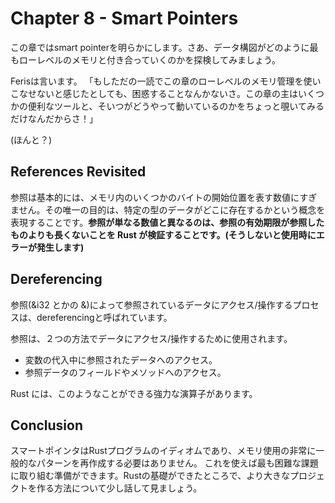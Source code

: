 # Chapter 8 - Smart Pointers

この章ではsmart pointerを明らかにします。さあ、データ構図がどのように最もローレベルのメモリと付き合っていくのかを探検してみましょう。

Ferisは言います。
「もしただの一読でこの章のローレベルのメモリ管理を使いこなせないと感じたとしても、困惑することなんかないさ。この章の主はいくつかの便利なツールと、そいつがどうやって動いているのかをちょっと覗いてみるだけなんだからさ！」

(ほんと？)

## References Revisited

参照は基本的には、メモリ内のいくつかのバイトの開始位置を表す数値にすぎません。その唯一の目的は、特定の型のデータがどこに存在するかという概念を表現することです。**参照が単なる数値と異なるのは、参照の有効期限が参照したものよりも長くないことを Rust が検証することです。(そうしないと使用時にエラーが発生します)**


## Dereferencing

参照(&i32 とかの &)によって参照されているデータにアクセス/操作するプロセスは、dereferencingと呼ばれています。

参照は、２つの方法でデータにアクセス/操作するために使用されます。

* 変数の代入中に参照されたデータへのアクセス。
* 参照データのフィールドやメソッドへのアクセス。

Rust には、このようなことができる強力な演算子があります。


## Conclusion

スマートポインタはRustプログラムのイディオムであり、メモリ使用の非常に一般的なパターンを再作成する必要はありません。
これを使えば最も困難な課題に取り組む準備ができます。Rustの基礎ができたところで、より大きなプロジェクトを作る方法について少し話して見ましょう。